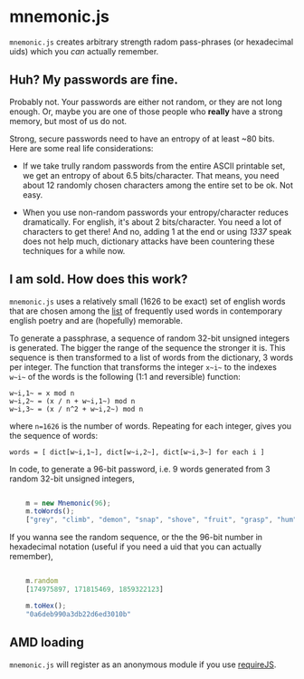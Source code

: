 # mnemonic.js

`mnemonic.js` creates arbitrary strength radom pass-phrases (or hexadecimal uids) which you *can* actually remember.

## Huh? My passwords are fine.

Probably not. Your passwords are either not random, or they are not long enough. Or, maybe you are one of those people who **really** have a strong memory, but most of us do not.

Strong, secure passwords need to have an entropy of at least ~80 bits. Here are some real life considerations:

 * If we take trully random passwords from the entire ASCII printable set, we get an entropy of about 6.5 bits/character. That means, you need about 12 randomly chosen characters among the entire set to be ok. Not easy.

 * When you use non-random passwords your entropy/character reduces dramatically. For english, it's about 2 bits/character. You need a lot of characters to get there! And no, adding 1 at the end or using *1337* speak does not help much, dictionary attacks have been countering these techniques for a while now.

## I am sold. How does this work?

`mnemonic.js` uses a relatively small (1626 to be exact) set of english words that are chosen among the [list](http://en.wiktionary.org/wiki/Wiktionary:Frequency_lists/Contemporary_poetry) of frequently used words in contemporary english poetry and are (hopefully) memorable.

To generate a passphrase, a sequence of random 32-bit unsigned integers is generated. The bigger the range of the sequence the stronger it is. This sequence is then transformed to a list of words from the dictionary, 3 words per integer. The function that transforms the integer `x~i~` to the indexes `w~i~` of the words is the following (1:1 and reversible) function:

    w~i,1~ = x mod n
    w~i,2~ = (x / n + w~i,1~) mod n
    w~i,3~ = (x / n^2 + w~i,2~) mod n

where `n=1626` is the number of words. Repeating for each integer, gives you the sequence of words:

    words = [ dict[w~i,1~], dict[w~i,2~], dict[w~i,3~] for each i ]

In code, to generate a 96-bit password, i.e. 9 words generated from 3 random 32-bit unsigned integers,

```javascript

    m = new Mnemonic(96);
    m.toWords();
    ["grey", "climb", "demon", "snap", "shove", "fruit", "grasp", "hum", "self"]

```

If you wanna see the random sequence, or the the 96-bit number in hexadecimal notation (useful if you need a uid that you can actually remember),

```javascript

    m.random
    [174975897, 171815469, 1859322123]

    m.toHex();
    "0a6deb990a3db22d6ed3010b"

```

## AMD loading

`mnemonic.js` will register as an anonymous module if you use [requireJS](http://requirejs.org/).

